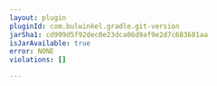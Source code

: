 ```yaml
---
layout: plugin
pluginId: com.bulwinkel.gradle.git-version
jarSha1: cd999d5f92dec0e23dca06d9af9e2d7c683681aa
isJarAvailable: true
error: NONE
violations: []

---
```

